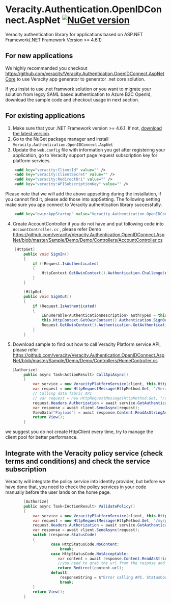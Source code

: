 # Veracity.Authentication.OpenIDConnect.AspNet [![NuGet version](https://badge.fury.io/nu/Veracity.Authentication.OpenIDConnect.AspNet.svg)](https://badge.fury.io/nu/Veracity.Authentication.OpenIDConnect.AspNet)
Veracity authentication library for applications based on ASP.NET Framework(.NET Framework Version >= 4.6.1)
## For new applications
We highly recommanded you checkout https://github.com/veracity/Veracity.Authentication.OpenIDConnect.AspNetCore to use Veracity app generator to generator .net core solution. 

If you insist to use .net framwork solution or you want to migrate your solution from legcy SAML based authentication to Azure B2C OpenId, download the sample code and checkout usage in next section. 

## For existing applications
1. Make sure that your .NET Framework version >= 4.6.1. If not, [download the latest version](https://www.microsoft.com/net/download).
2. Go to the NuGet package manager and install `Veracity.Authentication.OpenIDConnect.AspNet`
3. Update the `web.config` file with information you get after registering your application, go to Veracity support page request subscription key for platform services. 
```XML
    <add key="veracity:ClientId" value="" />
    <add key="veracity:ClientSecret" value="" />
    <add key="veracity:RedirectUri" value="" />
    <add key="veracity:APISubscriptionKey" value="" />
```
Please note that we will add the above appsetting during the installation, if you cannot find it, please add those into appSetting. The following setting make sure you app connect to Veracity authentication library successfully. 
```XML
    <add key="owin:AppStartup" value="Veracity.Authentication.OpenIDConnect.AspNet.Startup" />
```
4. Create AccountController if you do not have and put following code into `AccountController.cs` , please refer Demo https://github.com/veracity/Veracity.Authentication.OpenIDConnect.AspNet/blob/master/Sample/Demo/Demo/Controllers/AccountController.cs 
```C#
    [HttpGet]
        public void SignIn()
        {
            if (!Request.IsAuthenticated)
            {
                HttpContext.GetOwinContext().Authentication.Challenge(new AuthenticationProperties { RedirectUri = "/" }, OpenIdConnectAuthenticationDefaults.AuthenticationType);
            }
        }

        [HttpGet]
        public void SignOut()
        {
            if (Request.IsAuthenticated)
            {
                IEnumerable<AuthenticationDescription> authTypes = this.HttpContext.GetOwinContext().Authentication.GetAuthenticationTypes();
                this.HttpContext.GetOwinContext().Authentication.SignOut(authTypes.Select(t => t.AuthenticationType).ToArray());
                Request.GetOwinContext().Authentication.GetAuthenticationTypes();
            }
        }
```
5. Download sample to find out how to call Veracity Platform service API, please refer https://github.com/veracity/Veracity.Authentication.OpenIDConnect.AspNet/blob/master/Sample/Demo/Demo/Controllers/HomeController.cs 
```C#
   [Authorize]
        public async Task<ActionResult> CallApiAsync()
        {
            var service = new VeracityPlatformService(client, this.HttpContext);
            var request = new HttpRequestMessage(HttpMethod.Get, "/Veracity/Services/my/profile");
            // Calling data fabric API
            // var request = new HttpRequestMessage(HttpMethod.Get, "/veracity/datafabric/data/api/1/resources");
            request.Headers.Authorization = await service.GetAuthenticationHeaderAsync();
            var response = await client.SendAsync(request);
            ViewData["Payload"] = await response.Content.ReadAsStringAsync();
            return View();
        }
```
we suggest you do not create HttpClient every time, try to manage the client pool for better performance.

## Integrate with the Veracity policy service (check terms and conditions) and check the service subscription
Veracity will integrate the policy service into identity provider, but before we have done that, you need to check the policy services in your code manually before the user lands on the home page.  
```C#
        [Authorize]
        public async Task<IActionResult> ValidatePolicy()
        {
            var service = new VeracityPlatformService(client, this.HttpContext);
            var request = new HttpRequestMessage(HttpMethod.Get, "/my/policies/{serviceId}/validate()");
            request.Headers.Authorization = await service.GetAuthenticationHeaderAsync();
            var response = await client.SendAsync(request);
            switch (response.StatusCode)
            {
                    case HttpStatusCode.NoContent:
                        break;
                    case HttpStatusCode.NotAcceptable:
                       var content = await response.Content.ReadAsStringAsync();
                       //you need to grab the url from the respnse and redirect user to this address, Veracity will handle the following stuff. 
                       return Redirect(content.url);
                    default:
                        responseString = $"Error calling API. StatusCode=${response.StatusCode}";
                        break;
            }    
            return View();
        }
```


